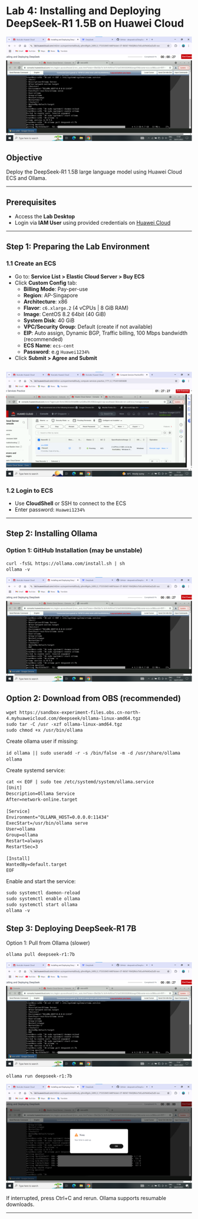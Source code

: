 # Lab 4: Installing and Deploying DeepSeek-R1 1.5B on Huawei Cloud

![DeepSeek Lab](images/ollama2.png)

## Objective
Deploy the DeepSeek-R1 1.5B large language model using Huawei Cloud ECS and Ollama.

---

## Prerequisites

- Access the **Lab Desktop**
- Login via **IAM User** using provided credentials on [Huawei Cloud](https://console.huaweicloud.com)

---

## Step 1: Preparing the Lab Environment

### 1.1 Create an ECS

- Go to: **Service List > Elastic Cloud Server > Buy ECS**
- Click **Custom Config** tab:
  - **Billing Mode**: Pay-per-use
  - **Region**: AP-Singapore
  - **Architecture**: x86
  - **Flavor**: `c6.xlarge.2` (4 vCPUs | 8 GiB RAM)
  - **Image**: CentOS 8.2 64bit (40 GiB)
  - **System Disk**: 40 GiB
  - **VPC/Security Group**: Default (create if not available)
  - **EIP**: Auto assign, Dynamic BGP, Traffic billing, 100 Mbps bandwidth (recommended)
  - **ECS Name**: `ecs-cent`
  - **Password**: e.g `Huawei1234%`
- Click **Submit > Agree and Submit**


![ECS](images/ecs.png)
---

### 1.2 Login to ECS

- Use **CloudShell** or SSH to connect to the ECS
- Enter password: `Huawei1234%`

---

## Step 2: Installing Ollama

### Option 1: GitHub Installation (may be unstable)

```
curl -fsSL https://ollama.com/install.sh | sh
ollama -v
```

![Ollama Installed](images/ollama2.png)

## Option 2: Download from OBS (recommended)

```
wget https://sandbox-experiment-files.obs.cn-north-4.myhuaweicloud.com/deepseek/ollama-linux-amd64.tgz
sudo tar -C /usr -xzf ollama-linux-amd64.tgz
sudo chmod +x /usr/bin/ollama
```

Create ollama user if missing:

`id ollama || sudo useradd -r -s /bin/false -m -d /usr/share/ollama ollama`

Create systemd service:

```
cat << EOF | sudo tee /etc/systemd/system/ollama.service
[Unit]
Description=Ollama Service
After=network-online.target

[Service]
Environment="OLLAMA_HOST=0.0.0.0:11434"
ExecStart=/usr/bin/ollama serve
User=ollama
Group=ollama
Restart=always
RestartSec=3

[Install]
WantedBy=default.target
EOF
```

Enable and start the service:

```
sudo systemctl daemon-reload
sudo systemctl enable ollama
sudo systemctl start ollama
ollama -v
```

## Step 3: Deploying DeepSeek-R1 7B

Option 1: Pull from Ollama (slower)

```
ollama pull deepseek-r1:7b
```

![Deep Seek Installing (R1:7b)](images/ollama2.png)

```
ollama run deepseek-r1:7b
```
![Deep Seek Installed (R1:7b)](images/ollama3.png)

If interrupted, press Ctrl+C and rerun. Ollama supports resumable downloads.

---
